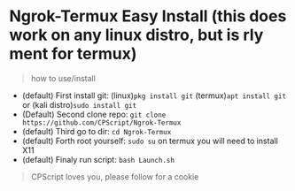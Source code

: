 # Ngrok-Termux Easy Install (this does work on any linux distro, but is rly ment for termux)
> how to use/install

* (default) First install git: (linux)`pkg install git` (termux)`apt install git` or (kali distro)`sudo install git`
* (Default) Second clone repo: `git clone https://github.com/CPScript/Ngrok-Termux`
* (default) Third go to dir:   `cd Ngrok-Termux`
* (default) Forth root yourself: `sudo su` on termux you will need to install X11
* (default) Finaly run script: `bash Launch.sh `

> CPScript loves you, please follow for a cookie
